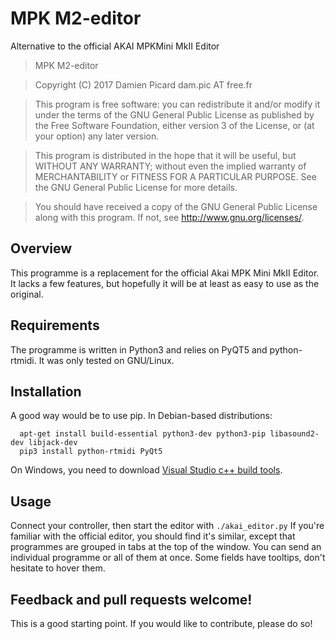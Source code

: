 MPK M2-editor
=============
Alternative to the official AKAI MPKMini MkII Editor

> MPK M2-editor

> Copyright (C) 2017 Damien Picard dam.pic AT free.fr

> This program is free software: you can redistribute it and/or modify
> it under the terms of the GNU General Public License as published by
> the Free Software Foundation, either version 3 of the License, or
> (at your option) any later version.

> This program is distributed in the hope that it will be useful,
> but WITHOUT ANY WARRANTY; without even the implied warranty of
> MERCHANTABILITY or FITNESS FOR A PARTICULAR PURPOSE. See the
> GNU General Public License for more details.

> You should have received a copy of the GNU General Public License
> along with this program. If not, see <http://www.gnu.org/licenses/>.

## Overview
This programme is a replacement for the official Akai MPK Mini MkII Editor. It lacks a few features, but hopefully it will be at least as easy to use as the original.

## Requirements
The programme is written in Python3 and relies on PyQT5 and python-rtmidi. It was only tested on GNU/Linux.

## Installation
A good way would be to use pip.
In Debian-based distributions:
```
  apt-get install build-essential python3-dev python3-pip libasound2-dev libjack-dev
  pip3 install python-rtmidi PyQt5
```
On Windows, you need to download [Visual Studio c++ build tools](http://landinghub.visualstudio.com/visual-cpp-build-tools).

## Usage
Connect your controller, then start the editor with ```./akai_editor.py```
If you're familiar with the official editor, you should find it's similar, except that programmes are grouped in tabs at the top of the window. You can send an individual programme or all of them at once. Some fields have tooltips, don't hesitate to hover them.

## Feedback and pull requests welcome!
This is a good starting point. If you would like to contribute, please do so!
